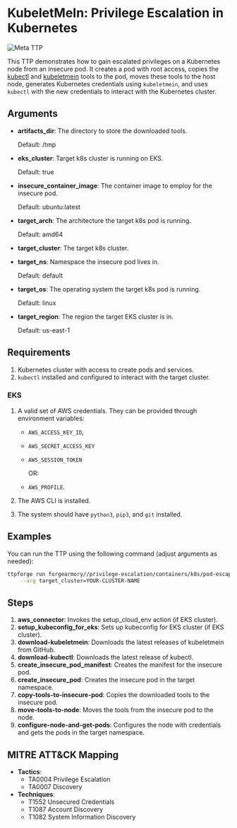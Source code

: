 # KubeletMeIn: Privilege Escalation in Kubernetes

![Meta TTP](https://img.shields.io/badge/Meta_TTP-blue)

This TTP demonstrates how to gain escalated privileges on a Kubernetes node
from an insecure pod. It creates a pod with root access, copies the [kubectl](https://kubernetes.io/docs/reference/kubectl/kubectl/)
and [kubeletmein](https://github.com/4ARMED/kubeletmein) tools to the pod, moves
these tools to the host node, generates Kubernetes credentials using
`kubeletmein`, and uses `kubectl` with the new credentials to interact with the
Kubernetes cluster.

## Arguments

- **artifacts_dir**: The directory to store the downloaded tools.

  Default: /tmp

- **eks_cluster**: Target k8s cluster is running on EKS.

  Default: true

- **insecure_container_image**: The container image to employ for the insecure
  pod.

  Default: ubuntu:latest

- **target_arch**: The architecture the target k8s pod is running.

  Default: amd64

- **target_cluster**: The target k8s cluster.

- **target_ns**: Namespace the insecure pod lives in.

  Default: default

- **target_os**: The operating system the target k8s pod is running.

  Default: linux

- **target_region**: The region the target EKS cluster is in.

  Default: us-east-1

## Requirements

1. Kubernetes cluster with access to create pods and services.
1. `kubectl` installed and configured to interact with the target cluster.

### EKS

1. A valid set of AWS credentials. They can be provided through environment variables:

   - `AWS_ACCESS_KEY_ID`,
   - `AWS_SECRET_ACCESS_KEY`
   - `AWS_SESSION_TOKEN`

     OR:

   - `AWS_PROFILE`.

1. The AWS CLI is installed.

1. The system should have `python3`, `pip3`, and `git` installed.

## Examples

You can run the TTP using the following command (adjust arguments as needed):

```bash
ttpforge run forgearmory//privilege-escalation/containers/k8s/pod-escape/kubeletmein/kubeletmein.yaml \
    --arg target_cluster=YOUR-CLUSTER-NAME
```

## Steps

1. **aws_connector**: Invokes the setup_cloud_env action (if EKS cluster).
1. **setup_kubeconfig_for_eks**: Sets up kubeconfig for EKS cluster (if EKS cluster).
1. **download-kubeletmein**: Downloads the latest releases of kubeletmein from
   GitHub.
1. **download-kubectl**: Downloads the latest release of kubectl.
1. **create_insecure_pod_manifest**: Creates the manifest for the insecure pod.
1. **create_insecure_pod**: Creates the insecure pod in the target namespace.
1. **copy-tools-to-insecure-pod**: Copies the downloaded tools to the insecure pod.
1. **move-tools-to-node**: Moves the tools from the insecure pod to the node.
1. **configure-node-and-get-pods**: Configures the node with credentials and
   gets the pods in the target namespace.

## MITRE ATT&CK Mapping

- **Tactics**:
  - TA0004 Privilege Escalation
  - TA0007 Discovery
- **Techniques**:
  - T1552 Unsecured Credentials
  - T1087 Account Discovery
  - T1082 System Information Discovery
